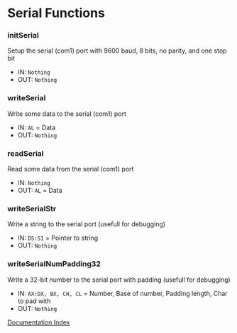 # Serial Functions

### initSerial
Setup the serial (com1) port with 9600 baud, 8 bits, no parity, and one stop bit
* IN: `Nothing`
* OUT: `Nothing`

### writeSerial
Write some data to the serial (com1) port
* IN: `AL` = Data
* OUT: `Nothing`

### readSerial
Read some data from the serial (com1) port
* IN: `Nothing`
* OUT: `AL` = Data

### writeSerialStr
Write a string to the serial port (usefull for debugging)
* IN: `DS:SI` = Pointer to string
* OUT: `Nothing`

### writeSerialNumPadding32 
Write a 32-bit number to the serial port with padding (usefull for debugging)
* IN: `AX:DX, BX, CH, CL` = Number, Base of number, Padding length, Char to pad with
* OUT: `Nothing`

[Documentation Index](../doc_index.md)
